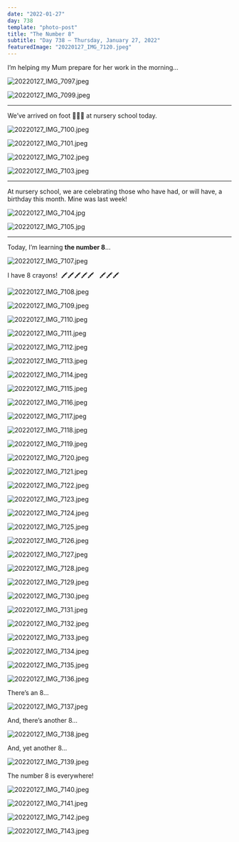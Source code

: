 ```yaml
---
date: "2022-01-27"
day: 738
template: "photo-post"
title: "The Number 8"
subtitle: "Day 738 – Thursday, January 27, 2022"
featuredImage: "20220127_IMG_7120.jpeg"
---
```


I’m helping my Mum prepare for her work in the morning…

![20220127_IMG_7097.jpeg](20220127_IMG_7097.jpeg)

![20220127_IMG_7099.jpeg](20220127_IMG_7099.jpeg)

<hr />

We’ve arrived on foot 🚶🏻‍♂️ at nursery school today.

![20220127_IMG_7100.jpeg](20220127_IMG_7100.jpeg)

![20220127_IMG_7101.jpeg](20220127_IMG_7101.jpeg)

![20220127_IMG_7102.jpeg](20220127_IMG_7102.jpeg)

![20220127_IMG_7103.jpeg](20220127_IMG_7103.jpeg)

<hr />

At nursery school, we are celebrating those who have had, or will have, a birthday this month. Mine was last week!

![20220127_IMG_7104.jpg](20220127_IMG_7104.jpg)

![20220127_IMG_7105.jpg](20220127_IMG_7105.jpg)

<hr />

Today, I’m learning <b>the number 8</b>…

![20220127_IMG_7107.jpeg](20220127_IMG_7107.jpeg)

I have 8 crayons!&nbsp;&nbsp;🖍🖍🖍🖍🖍&nbsp;&nbsp;&nbsp;🖍🖍🖍

![20220127_IMG_7108.jpeg](20220127_IMG_7108.jpeg)

![20220127_IMG_7109.jpeg](20220127_IMG_7109.jpeg)

![20220127_IMG_7110.jpeg](20220127_IMG_7110.jpeg)

![20220127_IMG_7111.jpeg](20220127_IMG_7111.jpeg)

![20220127_IMG_7112.jpeg](20220127_IMG_7112.jpeg)

![20220127_IMG_7113.jpeg](20220127_IMG_7113.jpeg)

![20220127_IMG_7114.jpeg](20220127_IMG_7114.jpeg)

![20220127_IMG_7115.jpeg](20220127_IMG_7115.jpeg)

![20220127_IMG_7116.jpeg](20220127_IMG_7116.jpeg)

![20220127_IMG_7117.jpeg](20220127_IMG_7117.jpeg)

![20220127_IMG_7118.jpeg](20220127_IMG_7118.jpeg)

![20220127_IMG_7119.jpeg](20220127_IMG_7119.jpeg)

![20220127_IMG_7120.jpeg](20220127_IMG_7120.jpeg)

![20220127_IMG_7121.jpeg](20220127_IMG_7121.jpeg)

![20220127_IMG_7122.jpeg](20220127_IMG_7122.jpeg)

![20220127_IMG_7123.jpeg](20220127_IMG_7123.jpeg)

![20220127_IMG_7124.jpeg](20220127_IMG_7124.jpeg)

![20220127_IMG_7125.jpeg](20220127_IMG_7125.jpeg)

![20220127_IMG_7126.jpeg](20220127_IMG_7126.jpeg)

![20220127_IMG_7127.jpeg](20220127_IMG_7127.jpeg)

![20220127_IMG_7128.jpeg](20220127_IMG_7128.jpeg)

![20220127_IMG_7129.jpeg](20220127_IMG_7129.jpeg)

![20220127_IMG_7130.jpeg](20220127_IMG_7130.jpeg)

![20220127_IMG_7131.jpeg](20220127_IMG_7131.jpeg)

![20220127_IMG_7132.jpeg](20220127_IMG_7132.jpeg)

![20220127_IMG_7133.jpeg](20220127_IMG_7133.jpeg)

![20220127_IMG_7134.jpeg](20220127_IMG_7134.jpeg)

![20220127_IMG_7135.jpeg](20220127_IMG_7135.jpeg)

![20220127_IMG_7136.jpeg](20220127_IMG_7136.jpeg)

There’s an 8…

![20220127_IMG_7137.jpeg](20220127_IMG_7137.jpeg)

And, there’s another 8…

![20220127_IMG_7138.jpeg](20220127_IMG_7138.jpeg)

And, yet another 8…

![20220127_IMG_7139.jpeg](20220127_IMG_7139.jpeg)

The number 8 is everywhere!

![20220127_IMG_7140.jpeg](20220127_IMG_7140.jpeg)

![20220127_IMG_7141.jpeg](20220127_IMG_7141.jpeg)

![20220127_IMG_7142.jpeg](20220127_IMG_7142.jpeg)

![20220127_IMG_7143.jpeg](20220127_IMG_7143.jpeg)
